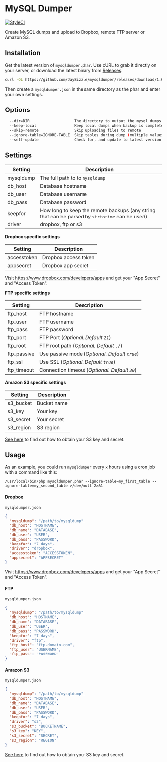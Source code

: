# MySQL Dumper

[![StyleCI](https://styleci.io/repos/39658695/shield)](https://styleci.io/repos/39658695)

Create MySQL dumps and upload to Dropbox, remote FTP server or Amazon S3.

## Installation
Get the latest version of `mysqldumper.phar`. Use cURL to grab it directly on your server, or download the latest binary from [Releases](https://github.com/JayBizzle/mysqldumper/releases).
```sh
curl -OL https://github.com/JayBizzle/mysqldumper/releases/download/1.0.5/mysqldumper.phar
```
Then create a `mysqldumper.json` in the same directory as the phar and enter your own settings.


## Options
```sh
  --dir=DIR                    The directory to output the mysql dumps [default: "archive"]
  --keep-local                 Keep local dumps when backup is complete
  --skip-remote                Skip uploading files to remote
  --ignore-table=IGNORE-TABLE  Skip tables during dump (multiple values allowed)
  --self-update                Check for, and update to latest version
```


## Settings
Setting  | Description
------------- | -------------
mysqldump  | The full path to to `mysqldump`
db_host  | Database hostname
db_user | Database username
db_pass | Database password
keepfor | How long to keep the remote backups (any string that can be parsed by `strtotime` can be used)
driver | dropbox, ftp or s3


**Dropbox specific settings**

Setting  | Description
------------- | -------------
accesstoken  | Dropbox access token
appsecret  | Dropbox app secret

Visit https://www.dropbox.com/developers/apps and get your "App Secret" and "Access Token".


**FTP specific settings**

Setting  | Description
------------- | -------------
ftp_host | FTP hostname
ftp_user | FTP username
ftp_pass | FTP password
ftp_port | FTP Port (*Optional. Default `21`*)
ftp_root | FTP root path (*Optional. Default `./`*)
ftp_passive | Use passive mode (*Optional. Default `true`*)
ftp_ssl | Use SSL (*Optional. Default `true`*)
ftp_timeout | Connection timeout (*Optional. Default `30`*)


**Amazon S3 specific settings**

Setting  | Description
------------- | -------------
s3_bucket | Bucket name
s3_key | Your key
s3_secret | Your secret
s3_region | S3 region

[See here](http://www.cloudberrylab.com/blog/how-to-find-your-aws-access-key-id-and-secret-access-key-and-register-with-cloudberry-s3-explorer/) to find out how to obtain your S3 key and secret.


## Usage

As an example, you could run `mysqldumper` every `x` hours using a cron job with a command like this:

```
/usr/local/bin/php mysqldumper.phar --ignore-table=my_first_table --ignore-table=my_second_table >/dev/null 2>&1
```

#### Dropbox
`mysqldumper.json`
```json
{
  "mysqldump": "/path/to/mysqldump",
  "db_host": "HOSTNAME",
  "db_name": "DATABASE",
  "db_user": "USER",
  "db_pass": "PASSWORD",
  "keepfor": "7 days",
  "driver": "dropbox",
  "accesstoken": "ACCESSTOKEN",
  "appsecret": "APPSECRET"
}
```

Visit https://www.dropbox.com/developers/apps and get your "App Secret" and "Access Token".

#### FTP
`mysqldumper.json`
```json
{
  "mysqldump": "/path/to/mysqldump",
  "db_host": "HOSTNAME",
  "db_name": "DATABASE",
  "db_user": "USER",
  "db_pass": "PASSWORD",
  "keepfor": "7 days",
  "driver": "ftp",
  "ftp_host": "ftp.domain.com",
  "ftp_user": "USERNAME",
  "ftp_pass": "PASSWORD"
}
```

#### Amazon S3
`mysqldumper.json`
```json
{
  "mysqldump": "/path/to/mysqldump",
  "db_host": "HOSTNAME",
  "db_name": "DATABASE",
  "db_user": "USER",
  "db_pass": "PASSWORD",
  "keepfor": "7 days",
  "driver": "s3",
  "s3_bucket": "BUCKETNAME",
  "s3_key": "KEY",
  "s3_secret": "SECRET",
  "s3_region": "REGION"
}
```

[See here](http://www.cloudberrylab.com/blog/how-to-find-your-aws-access-key-id-and-secret-access-key-and-register-with-cloudberry-s3-explorer/) to find out how to obtain your S3 key and secret.
